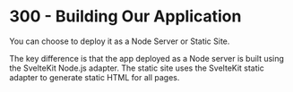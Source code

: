 # 300 - Building Our Application

You can choose to deploy it as a Node Server or Static Site.

The key difference is that the app deployed as a Node server is built using the SvelteKit Node.js adapter. The static site uses the SvelteKit static adapter to generate static HTML for all pages.
